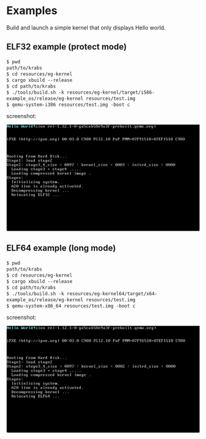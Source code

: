 # Examples
Build and launch a simple kernel that only displays Hello world.

## ELF32 example (protect mode)

```shell
$ pwd
path/to/krabs
$ cd resources/eg-kernel
$ cargo xbuild --release
$ cd path/to/krabs
$ ./tools/build.sh -k resources/eg-kernel/target/i586-example_os/release/eg-kernel resources/test.img 
$ qemu-system-i386 resources/test.img -boot c
```

screenshot:

![eg-kernel](images/eg-kernel.png)

## ELF64 example (long mode)

```shell
$ pwd
path/to/krabs
$ cd resources/eg-kernel
$ cargo xbuild --release
$ cd path/to/krabs
$ ./tools/build.sh -k resources/eg-kernel64/target/x64-example_os/release/eg-kernel resources/test.img 
$ qemu-system-x86_64 resources/test.img -boot c
```

screenshot:

![eg-kernel64](images/eg-kernel64.png)